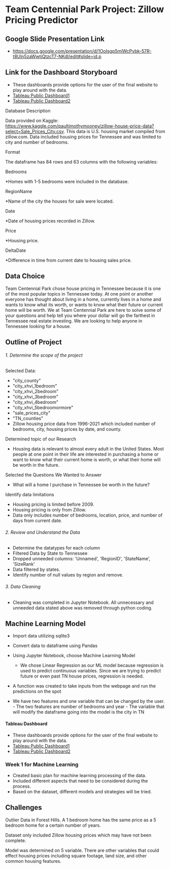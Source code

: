 # Team Centennial Park Project: Zillow Pricing Predictor

## Google Slide Presentation Link

* https://docs.google.com/presentation/d/1OoIsgp5mlWcPvbk-57R-t8Uln5zaWwtiQtzcT7-NKdI/edit#slide=id.p

## Link for the Dashboard Storyboard

* These dashboards provide options for the user of the final website to play around with the data.
* [Tableau Public Dashboard1](https://public.tableau.com/views/TNHousingForecastandMap/TN_House_Forecast?:language=en-US&publish=yes&:display_count=n&:origin=viz_share_link)
* [Tableau Public Dashboard2](https://public.tableau.com/views/TNCountyPrices/CountiesDash?:language=en-US&publish=yes&:display_count=n&:origin=viz_share_link)

Database Description

Data provided on Kaggle: https://www.kaggle.com/paultimothymooney/zillow-house-price-data?select=Sale_Prices_City.csv. This data is U.S. housing market compiled from zillow.com. Data included housing prices for Tennessee and was limited to city and number of bedrooms.

Format

The dataframe has 84 rows and 63 columns with the following variables:

Bedrooms

*Homes with 1-5 bedrooms were included in the database.

RegionName

*Name of the city the houses for sale were located.

Date

*Date of housing prices recorded in Zillow.

Price

*Housing price.

DeltaDate

*Difference in time from current date to housing sales price.

## Data Choice

Team Centennial Park chose house pricing in Tennessee because it is one of the most popular topics in Tennessee today. At one point or another everyone has thought about living in a home, currently lives in a home and wants to know what its worth, or wants to know what their future or current home will be worth. We at Team Centennial Park are here to solve some of your questions and help tell you where your dollar will go the farthest in Tennessee real estate investing. We are looking to help anyone in Tennessee looking for a house. 

## Outline of Project

###### 1. Determine the scope of the project

Selected Data:
- "city_county"
- "city_xhvi_1bedroom"
- "city_xhvi_2bedroom"
- "city_xhvi_3bedroom"
- "city_xhvi_4bedroom"
- "city_xhvi_5bedroomormore"
- "sale_prices_city"
- "TN_counties"
- Zillow housing price data from 1996-2021 which included number of bedrooms, city, housing prices by date, and county.

Determined topic of our Research
- Housing data is relevant to almost every adult in the United States. Most people at one point in their life are interested in purchasing a home or want to know what their current home is worth, or what their home will be worth in the future.

Selected the Questions We Wanted to Answer
- What will a home I purchase in Tennessee be worth in the future?

Identify data limitations
- Housing pricing is limited before 2009.
- Housing pricing is only from Zillow.
- Data only includes number of bedrooms, location, price, and number of days from current date. 

###### 2. Review and Understand the Data
- Determine the datatypes for each column
- Filtered Data by State to Tennessee
- Dropped unneeded columns: 'Unnamed', 'RegionID', 'StateName', 'SizeRank'
- Data filtered by states.
- Identify number of null values by region and remove.

###### 3. Data Cleaning
- Cleaning was completed in Jupyter Notebook. All unnecessary and unneeded data stated above was removed through python coding.

## Machine Learning Model
- Import data utilizing sqlite3
- Convert data to dataframe using Pandas
- Using Jupyter Notebook, choose Machine Learning Model
	- We chose Linear Regression as our ML model because regression is used to predict continuous variables. Since we are trying to predict future or even past TN house prices, regression is needed.
	
- A function was created to take inputs from the webpage and run the predictions on the spot
- We have two features and one variable that can be changed by the user.
		- The two features are number of bedrooms and year
		- The variable that will modify the dataframe going into the model is the city in TN

#### Tableau Dashboard
* These dashboards provide options for the user of the final website to play around with the data.
* [Tableau Public Dashboard1](https://public.tableau.com/views/TNHousingForecastandMap/TN_House_Forecast?:language=en-US&publish=yes&:display_count=n&:origin=viz_share_link)
* [Tableau Public Dashboard2](https://public.tableau.com/views/TNCountyPrices/CountiesDash?:language=en-US&publish=yes&:display_count=n&:origin=viz_share_link)

### Week 1 for Machine Learning
* Created basic plan for machine learning processing of the data.
* Included different aspects that need to be considered during the process.
* Based on the dataset, different models and strategies will be tried.

## Challenges

Outlier Data in Forest Hills. A 1 bedroom home has the same price as a 5 bedroom home for a certain number of years.

Dataset only included Zillow housing prices which may have not been complete.

Model was determined on 5 variable. There are other variables that could effect housing prices including square footage, land size, and other common housing features.



		
                   
               
